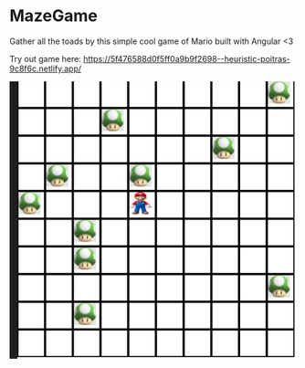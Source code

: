 # MazeGame

Gather all the toads by this simple cool game of Mario built with Angular <3

Try out game here: https://5f476588d0f5ff0a9b9f2698--heuristic-poitras-9c8f6c.netlify.app/

![](https://github.com/sksaifuddin/mario-puzzle-game/blob/master/src/assets/puzzle-image.PNG)
